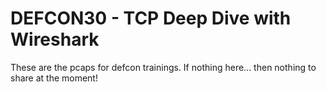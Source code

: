 # DEFCON30 - TCP Deep Dive with Wireshark
These are the pcaps for defcon trainings. If nothing here... then nothing to share at the moment! 
